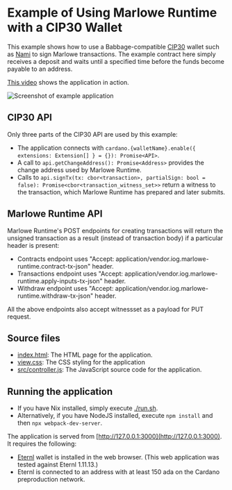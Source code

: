 # Example of Using Marlowe Runtime with a CIP30 Wallet

This example shows how to use a Babbage-compatible [CIP30](https://github.com/cardano-foundation/CIPs/tree/master/CIP-0030) wallet such as [Nami](https://namiwallet.io/) to sign Marlowe transactions. The example contract here simply receives a deposit and waits until a specified time before the funds become payable to an address.

[This video](https://youtu.be/EsILiHiNZWk) shows the application in action.

![Screenshot of example application](screenshot.png)


## CIP30 API

Only three parts of the CIP30 API are used by this example:

- The application connects with `cardano.{walletName}.enable({ extensions: Extension[] } = {}): Promise<API>`.
- A call to `api.getChangeAddress(): Promise<Address>` provides the change address used by Marlowe Runtime.
- Calls to `api.signTx(tx: cbor<transaction>, partialSign: bool = false): Promise<cbor<transaction_witness_set>>` return a witness to the transaction, which Marlowe Runtime has prepared and later submits.


## Marlowe Runtime API

Marlowe Runtime's POST endpoints for creating transactions will return the unsigned transaction as a result (instead of transaction body) if a particular header is present:

- Contracts endpoint uses "Accept: application/vendor.iog.marlowe-runtime.contract-tx-json" header.
- Transactions endpoint uses "Accept: application/vendor.iog.marlowe-runtime.apply-inputs-tx-json" header.
- Withdraw endpoint uses "Accept: application/vendor.iog.marlowe-runtime.withdraw-tx-json" header.

All the above endpoints also accept witnessset as a payload for PUT request.


## Source files

- [index.html](index.html): The HTML page for the application.
- [view.css](view.css): The CSS styling for the application
- [src/controller.js](src/controller.js): The JavaScript source code for the application.


## Running the application

- If you have Nix installed, simply execute [./run.sh](run.sh).
- Alternatively, if you have NodeJS installed, execute `npm install` and then `npx webpack-dev-server`.

The application is served from [http://127.0.0.1:3000](http://127.0.0.1:3000). It requires the following:

- [Eternl](https://eternl.io/) wallet is installed in the web browser. (This web application was tested against Eternl 1.11.13.)
- Eternl is connected to an address with at least 150 ada on the Cardano preproduction network.
